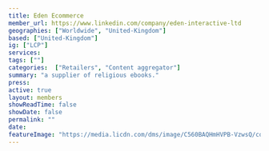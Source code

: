 ```yaml
---
title: Eden Ecommerce
member_url: https://www.linkedin.com/company/eden-interactive-ltd
geographies: ["Worldwide", "United-Kingdom"]
based: ["United-Kingdom"]
ig: ["LCP"] 
services: 
tags: [""]
categories:  ["Retailers", "Content aggregator"] 
summary: "a supplier of religious ebooks."
press:
active: true
layout: members
showReadTime: false
showDate: false
permalink: ""
date: 
featureImage: "https://media.licdn.com/dms/image/C560BAQHmHVPB-VzwsQ/company-logo_200_200/0/1631320609942?e=1723680000&v=beta&t=rqbPSQmaLVZpDwsLm6jOGWz-UO_L08INajOqTQ45o7A"
---
```


